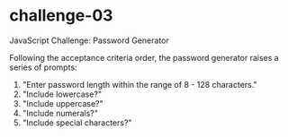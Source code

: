 # challenge-03
JavaScript Challenge: Password Generator

Following the acceptance criteria order, the password generator raises a series of prompts:
1) "Enter password length within the range of 8 - 128 characters."
2) "Include lowercase?"
3) "Include uppercase?"
4) "Include numerals?"
5) "Include special characters?"

<!-- ACCEPTANCE CRITERIA:
    GIVEN I need a new, secure password 
    WHEN I click the button to generate a password
    THEN I am presented with a series of prompts for password criteria

    WHEN prompted for password criteria
    THEN I select which criteria to include in the password

    WHEN prompted for the length of the password
    THEN I choose a length of at least 8 characters and no more than 128 characters

    WHEN asked for character types to include in the password
    THEN I confirm whether or not to include lowercase, uppercase, numeric, and/or special characters

    WHEN I answer each prompt
    THEN my input should be validated and at least one character type should be selected

    WHEN all prompts are answered
    THEN a password is generated that matches the selected criteria

    WHEN the password is generated
    THEN the password is either displayed in an alert or written to the page -->